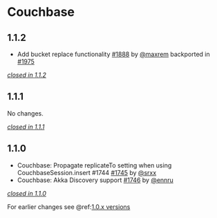 # Couchbase

## 1.1.2

- Add bucket replace functionality [#1888](https://github.com/akka/alpakka/issues/1888) by [@maxrem](https://github.com/maxrem) backported in [#1975](https://github.com/akka/alpakka/pull/1975)

[*closed in 1.1.2*](https://github.com/akka/alpakka/issues?q=is%3Aclosed+milestone%3A1.1.2+label%3Ap%3Acouchbase)


## 1.1.1

No changes.

[*closed in 1.1.1*](https://github.com/akka/alpakka/issues?q=is%3Aclosed+milestone%3A1.1.1+label%3Ap%3Acouchbase)


## 1.1.0

- Couchbase: Propagate replicateTo setting when using CouchbaseSession.insert #1744 [#1745](https://github.com/akka/alpakka/issues/1745) by [@srxx](https://github.com/srxx)
- Couchbase: Akka Discovery support [#1746](https://github.com/akka/alpakka/issues/1746) by [@ennru](https://github.com/ennru)

[*closed in 1.1.0*](https://github.com/akka/alpakka/issues?q=is%3Aclosed+milestone%3A1.1.0+label%3Ap%3Acouchbase)

For earlier changes see @ref:[1.0.x versions](../1.0.x/couchbase.md)
